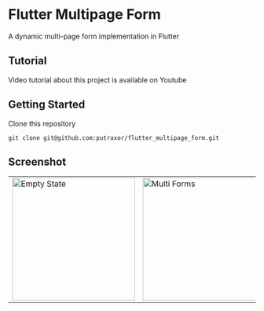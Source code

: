 # Flutter Multipage Form

A dynamic multi-page form implementation in Flutter

## Tutorial

Video tutorial about this project is available on Youtube

## Getting Started

Clone this repository

```
git clone git@github.com:putraxor/flutter_multipage_form.git
```

## Screenshot

<table style={border:"none"}>
<tr><td>
<img src="https://raw.githubusercontent.com/putraxor/flutter_multipage_form/master/art/empty.png" alt="Empty State" width="250"/>
</td><td>
<img src="https://raw.githubusercontent.com/putraxor/flutter_multipage_form/master/art/forms.png" alt="Multi Forms" width="250" />
</td></tr></table>
